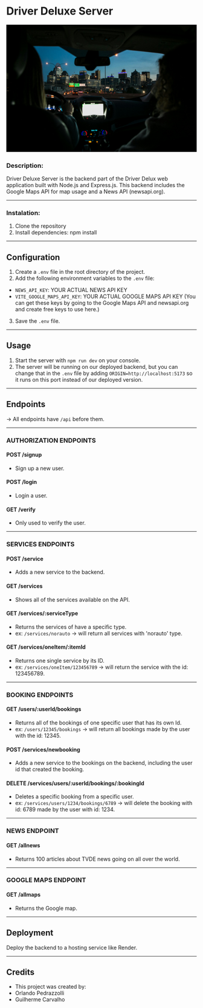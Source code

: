 # Driver Deluxe Server

![LabelDriver](./hero2.png)

### Description:
Driver Deluxe Server is the backend part of the Driver Delux web application built with Node.js and Express.js.
This backend includes the Google Maps API for map usage and a News API (newsapi.org).


---


### Instalation:
1. Clone the repository
2. Install dependencies: npm install


---


## Configuration

1. Create a `.env` file in the root directory of the project.
2. Add the following environment variables to the `.env` file:
- `NEWS_API_KEY`: YOUR ACTUAL NEWS API KEY
- `VITE_GOOGLE_MAPS_API_KEY`: YOUR ACTUAL GOOGLE MAPS API KEY
  (You can get these keys by going to the Google Maps API and newsapi.org and create free keys to use here.)
3. Save the `.env` file.

---

## Usage

1. Start the server with `npm run dev` on your console.
2. The server will be running on our deployed backend, but you can change that in the `.env` file by adding `ORIGIN=http://localhost:5173` so it runs on this port instead of our deployed version.

---

## Endpoints

-> All endpoints have `/api` before them.

---

### AUTHORIZATION ENDPOINTS

#### POST /signup
- Sign up a new user.

#### POST /login
- Login a user.

#### GET /verify
- Only used to verify the user.


---


### SERVICES ENDPOINTS

#### POST /service
- Adds a new service to the backend.

#### GET /services
- Shows all of the services available on the API.

#### GET /services/:serviceType
- Returns the services of have a specific type.
- ex: `/services/norauto` -> will return all services with 'norauto' type.

#### GET /services/oneItem/:itemId
- Returns one single service by its ID.
- ex: `/services/oneItem/123456789` -> will return the service with the id: 123456789.


---
  

### BOOKING ENDPOINTS

#### GET /users/:userId/bookings
- Returns all of the bookings of one specific user that has its own Id.
- ex: `/users/12345/bookings` -> will return all bookings made by the user with the id: 12345.

#### POST /services/newbooking
- Adds a new service to the bookings on the backend, including the user id that created the booking.

#### DELETE /services/users/:userId/bookings/:bookingId
- Deletes a specific booking from a specific user.
- ex: `/services/users/1234/bookings/6789` -> will delete the booking with id: 6789 made by the user with id: 1234.


---



### NEWS ENDPOINT

#### GET /allnews
- Returns 100 articles about TVDE news going on all over the world.


---



### GOOGLE MAPS ENDPOINT

#### GET /allmaps
- Returns the Google map.

---

## Deployment

Deploy the backend to a hosting service like Render.

---

## Credits

- This project was created by:
- Orlando Pedrazzolli
- Guilherme Carvalho
